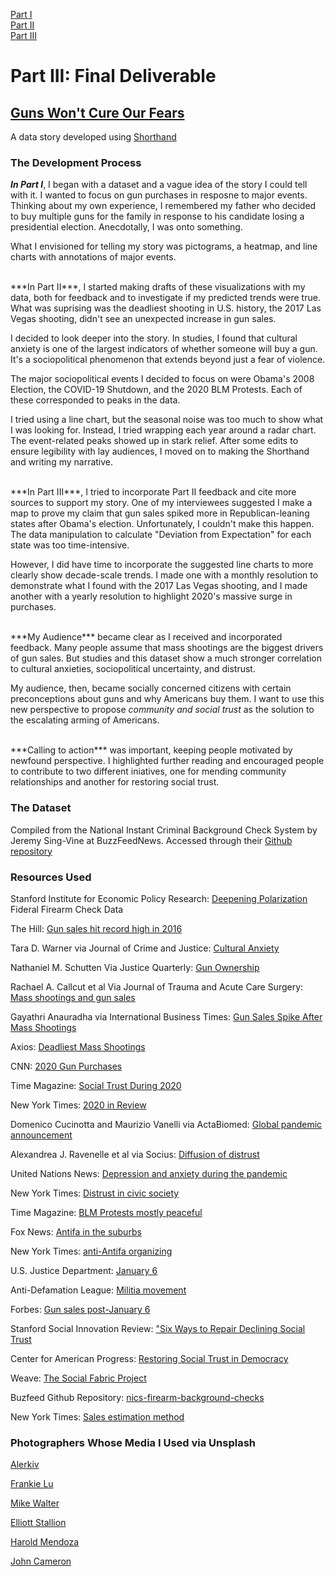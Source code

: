 
[Part I](https://ruesellers.github.io/datastories/projectpart1)<br>
[Part II](https://ruesellers.github.io/datastories/projectpart2)<br>
[Part III](https://ruesellers.github.io/datastories/projectpart3)<br>

# Part III: Final Deliverable

## [Guns Won't Cure Our Fears](https://carnegiemellon.shorthandstories.com/guns-wont-cure-our-fears/index.html)
A data story developed using [Shorthand](https://shorthand.com/)

### The Development Process
***In Part I***, I began with a dataset and a vague idea of the story I could tell with it. I wanted to focus on gun purchases in resposne to major events. Thinking about my own experience, I remembered my father who decided to buy multiple guns for the family in response to his candidate losing a presidential election. Anecdotally, I was onto something. 

What I envisioned for telling my story was pictograms, a heatmap, and line charts with annotations of major events.

<br>
***In Part II***, I started making drafts of these visualizations with my data, both for feedback and to investigate if my predicted trends were true. What was suprising was the deadliest shooting in U.S. history, the 2017 Las Vegas shooting, didn't see an unexpected increase in gun sales. 

I decided to look deeper into the story. In studies, I found that cultural anxiety is one of the largest indicators of whether someone will buy a gun. It's a sociopolitical phenomenon that extends beyond just a fear of violence.

The major sociopolitical events I decided to focus on were Obama's 2008 Election, the COVID-19 Shutdown, and the 2020 BLM Protests. Each of these corresponded to peaks in the data.

I tried using a line chart, but the seasonal noise was too much to show what I was looking for. Instead, I tried wrapping each year around a radar chart. The event-related peaks showed up in stark relief. After some edits to ensure legibility with lay audiences, I moved on to making the Shorthand and writing my narrative.

<br>
***In Part III***, I tried to incorporate Part II feedback and cite more sources to support my story. One of my interviewees suggested I make a map to prove my claim that gun sales spiked more in Republican-leaning states after Obama's election. Unfortunately, I couldn't make this happen. The data manipulation to calculate "Deviation from Expectation" for each state was too time-intensive.

However, I did have time to incorporate the suggested line charts to more clearly show decade-scale trends. I made one with a monthly resolution to demonstrate what I found with the 2017 Las Vegas shooting, and I made another with a yearly resolution to highlight 2020's massive surge in purchases.

<br>
***My Audience*** became clear as I received and incorporated feedback. Many people assume that mass shootings are the biggest drivers of gun sales. But studies and this dataset show a much stronger correlation to cultural anxieties, sociopolitical uncertainty, and distrust.

My audience, then, became socially concerned citizens with certain preconceptions about guns and why Americans buy them. I want to use this new perspective to propose *community and social trust* as the solution to the escalating arming of Americans.

<br>
***Calling to action*** was important, keeping people motivated by newfound perspective. I highlighted further reading and encouraged people to contribute to two different iniatives, one for mending community relationships and another for restoring social trust.

### The Dataset
Compiled from the National Instant Criminal Background Check System by Jeremy Sing-Vine at BuzzFeedNews. Accessed through their [Github repository](https://github.com/BuzzFeedNews/nics-firearm-background-checks)

### Resources Used

Stanford Institute for Economic Policy Research: [Deepening Polarization](https://siepr.stanford.edu/news/america-leads-other-countries-deepening-polarization)
Fideral Firearm Check Data

The Hill: [Gun sales hit record high in 2016](https://thehill.com/blogs/blog-briefing-room/news/312645-gun-sales-hit-record-high-in-2016/)

Tara D. Warner via Journal of Crime and Justice: [Cultural Anxiety](https://www.tandfonline.com/doi/full/10.1080/0735648X.2021.1997787)

Nathaniel M. Schutten Via Justice Quarterly: [Gun Ownership](https://doi.org/10.1080/07418825.2021.2011379)

Rachael A. Callcut et al Via Journal of Trauma and Acute Care Surgery: [Mass shootings and gun sales](https://www.ncbi.nlm.nih.gov/pmc/articles/PMC7369030/)

Gayathri Anauradha via International Business Times: [Gun Sales Spike After Mass Shootings](https://www.ibtimes.com/why-do-gun-sales-us-spike-after-mass-shootings-2607059)

Axios: [Deadliest Mass Shootings](https://www.axios.com/2017/12/15/deadliest-mass-shootings-modern-us-history)

CNN: [2020 Gun Purchases](https://www.cnn.com/2021/06/04/us/us-gun-sales-surge/index.html)

Time Magazine: [Social Trust During 2020](https://time.com/5929252/edelman-trust-barometer-2021)

New York Times: [2020 in Review](https://www.nytimes.com/2020/08/30/us/politics/2020-year.html)

Domenico Cucinotta and Maurizio Vanelli via ActaBiomed: [Global pandemic announcement](https://pubmed.ncbi.nlm.nih.gov/32191675/)

Alexandrea J. Ravenelle et al via Socius: [Diffusion of distrust](https://journals.sagepub.com/doi/10.1177/23780231211024776)

United Nations News: [Depression and anxiety during the pandemic](https://news.un.org/en/story/2022/03/1113162)

New York Times: [Distrust in civic society](https://www.nytimes.com/2021/12/03/opinion/vaccine-hesitancy-covid.html)

Time Magazine: [BLM Protests mostly peaceful](https://time.com/5886348/report-peaceful-protests/)

Fox News: [Antifa in the suburbs](https://www.foxnews.com/us/antifa-arrests-coming-riots-suburbs)

New York Times: [anti-Antifa organizing](https://www.nytimes.com/2020/06/22/technology/antifa-local-disinformation.html?smid=tw-share)

U.S. Justice Department: [January 6](https://www.justice.gov/usao-dc/one-year-jan-6-attack-capitol)

Anti-Defamation League: [Militia movement](https://www.adl.org/resources/backgrounders/the-militia-movement-2020)

Forbes: [Gun sales post-January 6](https://www.forbes.com/sites/aaronsmith/2021/02/01/more-guns-than-ever-sold-during-month-of-capitol-riots-according-to-fbi-background-checks/?sh=53deaa96377a)

Stanford Social Innovation Review: ["Six Ways to Repair Declining Social Trust](https://ssir.org/articles/entry/six_ways_to_repair_declining_social_trust)

Center for American Progress: [Restoring Social Trust in Democracy](https://www.americanprogress.org/issues/restoring-social-trust-in-democracy/)

Weave: [The Social Fabric Project](https://weareweavers.org/)

Buzfeed Github Repository: [nics-firearm-background-checks](https://github.com/BuzzFeedNews/nics-firearm-background-checks)

New York Times: [Sales estimation method](https://www.nytimes.com/interactive/2015/12/10/us/gun-sales-terrorism-obama-restrictions.html?)

### Photographers Whose Media I Used via Unsplash
[Alerkiv](https://unsplash.com/@aler?utm_source=unsplash&utm_medium=referral&utm_content=creditCopyText)

[Frankie Lu](https://unsplash.com/@frankie_bp?utm_source=unsplash&utm_medium=referral&utm_content=creditCopyText)

[Mike Walter](https://unsplash.com/@ml1989?utm_source=unsplash&utm_medium=referral&utm_content=creditCopyText)

[Elliott Stallion](https://unsplash.com/@eagleboobs)

[Harold Mendoza](https://unsplash.com/@haroldrmendoza?utm_source=unsplash&utm_medium=referral&utm_content=creditCopyText)

[John Cameron](https://unsplash.com/@john_cameron)









